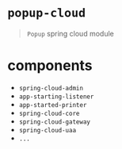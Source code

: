 # `popup-cloud`

> `Popup` spring cloud module



# components

- `spring-cloud-admin`
- `app-starting-listener`
- `app-started-printer`
- `spring-cloud-core`
- `spring-cloud-gateway`
- `spring-cloud-uaa`
- `...`

